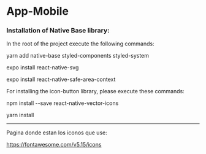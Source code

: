# App-Mobile

### Installation of Native Base library:

In the root of the project execute the following commands:

yarn add native-base styled-components styled-system

expo install react-native-svg

expo install react-native-safe-area-context


For installing the icon-button library, please execute these commands:

npm install --save react-native-vector-icons

yarn install

-----

Pagina donde estan los iconos que use:

https://fontawesome.com/v5.15/icons



